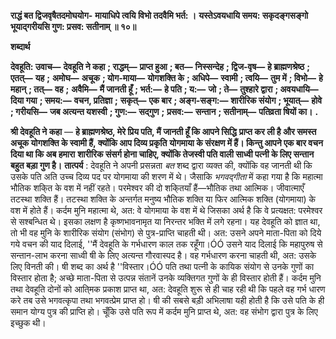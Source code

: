 **राद्धं बत द्विजवृषैतदमोघयोग-** **मायाधिपे त्वयि विभो तदवैमि भर्त: ।** **यस्तेऽवयधायि समय: सकृदङ्गसङ्गो** **भूयाद्गरीयसि गुण: प्रसव: सतीनाम् ॥ १०॥** 

**शब्दार्थ** 

**देवहूति: उवाच—** **देवहूति ने कहा** **; राद्धम्—** **प्राप्त हुआ** **; बत—** **निस्सन्देह** **; द्विज-वृष—** **हे ब्राह्मणश्रेष्ठ** **; एतत्—** **यह** **;** **अमोघ—** **अचूक** **; योग-माया—** **योगशक्ति के** **; अधिपे—** **स्वामी** **; त्वयि—** **तुम में** **; विभो—** **हे महान्** **; तत्—** **वह** **;** **अवैमि—** **मैं जानती हूँ** **; भर्त:—** **हे पति** **; य:—** **जो** **; ते—** **तुश्हारे द्वारा** **; अवयधायि—** **दिया गया** **; समय:—** **वचन, प्रतिज्ञा** **;** **सकृत्—** **एक बार** **; अङ्ग-सङ्ग:—** **शारीरिक संयोग** **; भूयात्—** **होवे** **; गरीयसि—** **जब अत्यन्त यशस्वी** **; गुण:—** **सद्गुण** **;** **प्रसव:—** **सन्तान** **; सतीनाम्—** **पतिव्रता षियों का।** **.** 

**श्री देवहूति ने कहा** — **हे ब्राह्मणश्रेष्ठ, मेरे प्रिय पति, मैं जानती हूँ कि आपने सिद्धि** **प्राप्त कर ली है और समस्त अचूक योगशक्ति के स्वामी हैं, क्योंकि आप दिव्य प्रकृति** **योगमाया के संरक्षण में हैं। किन्तु आपने एक बार वचन दिया था कि अब हमारा** **शारीरिक संसर्ग होना चाहिए, क्योंकि तेजस्वी पति वाली साध्वी पत्नी के लिए सन्तान** **बहुत बड़ा गुण है।** **तात्पर्य** : देवहूति ने अपनी प्रसन्नता *बत* शब्द द्वारा व्यक्त की, क्योंकि वह जानती थी कि उसके पति अति उच्च दिव्य पद पर योगमाया की शरण में थे। जैसाकि *भगवद्गीता* में कहा गया है कि महात्मा भौतिक शकि्त के वश में नहीं रहते। परमेश्वर की दो शकि्तयाँ हैं—भौतिक तथा आत्मिक। जीवात्माएँ तटस्था शक्ति हैं। तटस्था शक्ति के अन्तर्गत मनुष्य भौतिक शक्ति या फिर आत्मिक शक्ति (योगमाया) के वश में होते हैं। कर्दम मुनि महात्मा थे, अत: वे योगमाया के वश में थे जिसका अर्थ है कि वे प्रत्यक्षत: परमेश्वर से सश्बन्धित थे। इसका लक्षण है कृष्णभावनामृत या निरन्तर भक्ति में लगे रहना। यह देवहूति को ज्ञात था, तो भी वह मुनि के शारीरिक संयोग (संभोग) से पुत्र-प्राप्ति चाहती थी। अत: उसने अपने माता-पिता को दिये गये वचन की याद दिलाई, ''मैं देवहूति के गर्भधारण काल तक रहूँगा।ÓÓ उसने याद दिलाई कि महापुरुष से सन्तान-लाभ करना साध्वी षी के लिए अत्यन्त गौरवास्पद है। वह गर्भधारण करना चाहती थी, अत: उसके लिए विनती की। षी शब्द का अर्थ है ''विस्तार।ÓÓ पति तथा पत्नी के कायिक संयोग से उनके गुणों का विस्तार होता है; अच्छे माता-पिता से उत्पन्न संतानें उनके व्यक्तिगत गुणों के ही विस्तार होती हैं। कर्दम मुनि तथा देवहूति दोनों को आति्मक प्रकाश प्राप्त था, अत: देवहूति शुरू से ही चाह रही थी कि पहले वह गर्भ धारण करे तब उसे भगवत्कृपा तथा भगवत्प्रेम प्राप्त हो। षी की सबसे बड़ी अभिलाषा यही होती है कि उसे पति के ही समान योग्य पुत्र की प्राप्ति हो। चूँकि उसे पति रूप में कर्दम मुनि प्राप्त थे, अत: वह संभोग द्वारा पुत्र के लिए इच्छुक थी।  